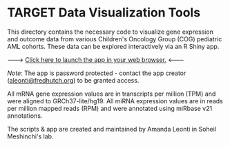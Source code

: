 # TARGET Data Visualization Tools

This directory contains the necessary code to visualize gene expression and outcome data from various Children's Oncology Group (COG) pediatric AML cohorts. These data can be explored interactively via an R Shiny app. 

---> [Click here to launch the app in your web browser.](https://meshinchi-data-viz.fredhutch.org/) <---

*Note*: The app is password protected - contact the app creator (aleonti@fredhutch.org) to be granted access.

All mRNA gene expression values are in transcripts per million (TPM) and were aligned to GRCh37-lite/hg19. All miRNA expression values are in reads per million mapped reads (RPM) and were annotated using miRbase v21 annotations.

The scripts & app are created and maintained by Amanda Leonti in Soheil Meshinchi's lab. 
